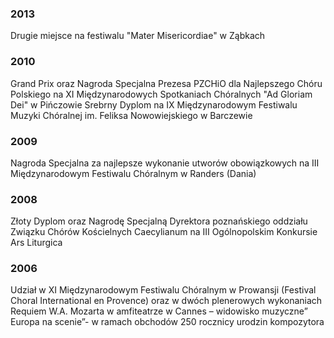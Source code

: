### 2013
Drugie miejsce na festiwalu "Mater Misericordiae" w Ząbkach

### 2010
Grand Prix oraz Nagroda Specjalna Prezesa PZCHiO dla Najlepszego Chóru Polskiego 
na XI Międzynarodowych Spotkaniach Chóralnych "Ad Gloriam Dei" w Pińczowie
Srebrny Dyplom na IX Międzynarodowym Festiwalu Muzyki Chóralnej im. Feliksa Nowowiejskiego w Barczewie

### 2009
Nagroda Specjalna za najlepsze wykonanie utworów obowiązkowych na 
III Międzynarodowym Festiwalu Chóralnym w Randers (Dania)

### 2008
Złoty Dyplom oraz Nagrodę Specjalną Dyrektora poznańskiego 
oddziału Związku Chórów Kościelnych Caecylianum na III Ogólnopolskim 
Konkursie Ars Liturgica

### 2006
Udział w XI Międzynarodowym Festiwalu Chóralnym w Prowansji 
(Festival Choral International en Provence) oraz w dwóch plenerowych 
wykonaniach Requiem W.A. Mozarta w amfiteatrze w Cannes – widowisko 
muzyczne” Europa na scenie”- w ramach obchodów 250 rocznicy urodzin 
kompozytora
